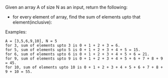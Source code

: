 Given an array A of size N as an input, return the following:  
  + for every element of array, find the sum of elements upto that element(inclusive):  
  
Examples:  
```
A = [3,5,6,9,10], N = 5
for 3, sum of elements upto 3 is 0 + 1 + 2 + 3 = 6.  
for 5, sum of elements upto 5 is 0 + 1 + 2 + 3 + 4 + 5 = 15.  
for 6, sum of elements upto 6 is 0 + 1 + 2 + 3 + 4 + 5 + 6 = 21.  
for 9, sum of elements upto 9 is 0 + 1 + 2 + 3 + 4 + 5 + 6 + 7 + 8 + 9 = 45.  
for 10, sum of elements upto 10 is 0 + 1 + 2 + 3 + 4 + 5 + 6 + 7 + 8 + 9 + 10 = 55.  
